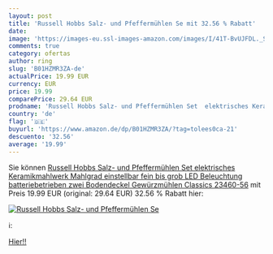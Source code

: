 ```yaml
---
layout: post
title: 'Russell Hobbs Salz- und Pfeffermühlen Se mit 32.56 % Rabatt'
date: 
image: 'https://images-eu.ssl-images-amazon.com/images/I/41T-BvUJFDL._SL200_.jpg'
comments: true
category: ofertas
author: ring
slug: 'B01HZMR3ZA-de'
actualPrice: 19.99 EUR
currency: EUR
price: 19.99
comparePrice: 29.64 EUR
prodname: 'Russell Hobbs Salz- und Pfeffermühlen Set  elektrisches Keramikmahlwerk  Mahlgrad einstellbar fein bis grob  LED Beleuchtung  batteriebetrieben  zwei Bodendeckel  Gewürzmühlen Classics 23460-56'
country: 'de'
flag: '🇩🇪'
buyurl: 'https://www.amazon.de/dp/B01HZMR3ZA/?tag=tolees0ca-21'
descuento: '32.56'
average: '19.99'
---
```


Sie können [Russell Hobbs Salz- und Pfeffermühlen Set  elektrisches Keramikmahlwerk  Mahlgrad einstellbar fein bis grob  LED Beleuchtung  batteriebetrieben  zwei Bodendeckel  Gewürzmühlen Classics 23460-56](https://www.amazon.de/dp/B01HZMR3ZA/?tag=tolees0ca-21) mit Preis 19.99 EUR (original: 29.64 EUR) 32.56 % Rabatt hier:

[![Russell Hobbs Salz- und Pfeffermühlen Se](https://images-eu.ssl-images-amazon.com/images/I/41T-BvUJFDL._SL200_.jpg)](https://www.amazon.de/dp/B01HZMR3ZA/?tag=tolees0ca-21)

ℹ️:


[Hier!!](https://www.amazon.de/dp/B01HZMR3ZA/?tag=tolees0ca-21)
